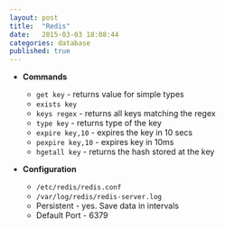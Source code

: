 ```yaml
---
layout: post
title:  "Redis"
date:   2015-03-03 18:08:44
categories: database
published: true
---
```


* __Commands__
  * `get key` - returns value for simple types
  * `exists key` 
  * `keys regex` - returns all keys matching the regex
  * `type key` - returns type of the key
  * `expire key,10` - expires the key in 10 secs
  * `pexpire key,10` - expires key in 10ms
  * `hgetall key` - returns the hash stored at the key

* __Configuration__
  * `/etc/redis/redis.conf`
  * `/var/log/redis/redis-server.log`
  * Persistent - yes. Save data in intervals
  * Default Port - 6379